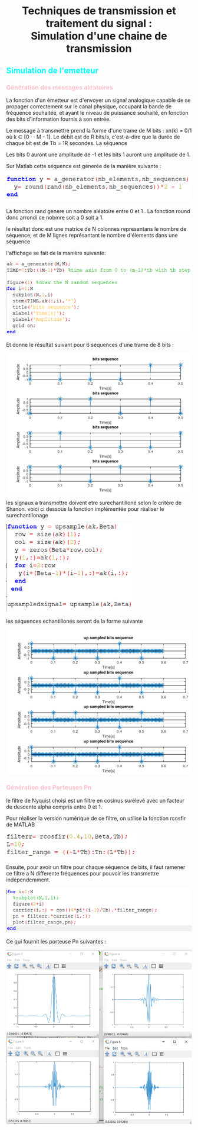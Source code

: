 
<center> <h1>Techniques de transmission et traitement du signal : </br> <center>Simulation d'une chaine de transmission</center> </h1> </center>
<h2  style="color:cyan"> Simulation de l'emetteur</h2>
<h3 style="color:pink"> Génération des messages aléatoires</h3>
<p>La fonction d'un émetteur est d'envoyer un signal analogique capable de se propager correctement sur le canal physique, occupant la bande de fréquence souhaitée, et ayant le niveau de puissance souhaité, en fonction des bits d'information fournis à son entrée.</p>
<p>Le message à transmettre prend la forme d'une trame de M bits : xn(k) = 0/1 où k ∈ [0 · · M - 1]. Le débit est de R bits/s, c'est-à-dire que la durée de chaque bit est de Tb = 1R secondes. La séquence</p>
<p>Les bits 0 auront une amplitude de -1 et les bits 1 auront une amplitude de 1.</p>
<p>Sur Matlab cette séquence est génerée de la manière suivante :</p>
<img src="images/ak_genrator.png" />
<p>La fonction rand genere un nombre aléatoire entre  0 et 1 . La fonction round donc arrondi ce nobmre soit a 0 soit a 1. </p>
<p>le résultat donc est une matrice de N colonnes represantans le nombre de séquence; et de M lignes représantant le nombre d'élements dans une séquence </p>
<p>l'affichage se fait de la manière suivante:</p>
<img src="images/ak_display.png" />
<p> Et donne le résultat suivant pour 6 séquences d'une trame de 8 bits :</p>
<img src="images/ak_sequence.png" />
<p>les signaux a transmettre doivent etre surechantilloné selon le critère de Shanon. voici ci dessous la fonction implémentée pour réaliser le surechantilonage</p>
<img src="images/upsample.png" />
<p>les séquences echantillonés seront de la forme suivante</p>
<img src="images/upsampled.png" />
<h3 style="color:pink" > Génération des Porteuses Pn</h3>
<p>le filtre de Nyquist choisi est un filtre en cosinus surélevé avec un facteur de descente alpha compris entre 0 et 1.</p>
<p>Pour réaliser la version numérique de ce filtre, on utilise la fonction rcosfir de MATLAB </p>
<img src="images/rcosfir.png" />
<p>Ensuite, pour avoir un filtre pour chaque séquence de bits, il faut ramener ce filtre a  N differente fréquences pour pouvoir les transmettre indépendemment.  </p>
<img src="images/pn_sequence.png" />
<p>Ce qui fournit les porteuse Pn suivantes :</p>
<img src="images/pn_plot.png" />

